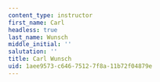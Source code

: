 ```yaml
---
content_type: instructor
first_name: Carl
headless: true
last_name: Wunsch
middle_initial: ''
salutation: ''
title: Carl Wunsch
uid: 1aee9573-c646-7512-7f8a-11b72f04879e
---
```


